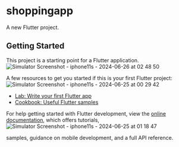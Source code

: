 # shoppingapp

A new Flutter project.

## Getting Started

This project is a starting point for a Flutter application.
![Simulator Screenshot - iphone11s - 2024-06-26 at 02 48 50](https://github.com/user-attachments/assets/a5c4df0f-b2b9-48da-85fe-9f45f7b5f59c)

A few resources to get you started if this is your first Flutter project:![Simulator Screenshot - iphone11s - 2024-06-25 at 00 29 42](https://github.com/user-attachments/assets/0ef18f0b-bb02-4ae9-a65a-1ec5349e1911)


- [Lab: Write your first Flutter app](https://docs.flutter.dev/get-started/codelab)
- [Cookbook: Useful Flutter samples](https://docs.flutter.dev/cookbook)

For help getting started with Flutter development, view the
[online documentation](https://docs.flutter.dev/), which offers tutorials,![Simulator Screenshot - iphone11s - 2024-06-25 at 01 18 47](https://github.com/user-attachments/assets/694a379f-06a9-49b4-887f-0b74ec518c43)

samples, guidance on mobile development, and a full API reference.
